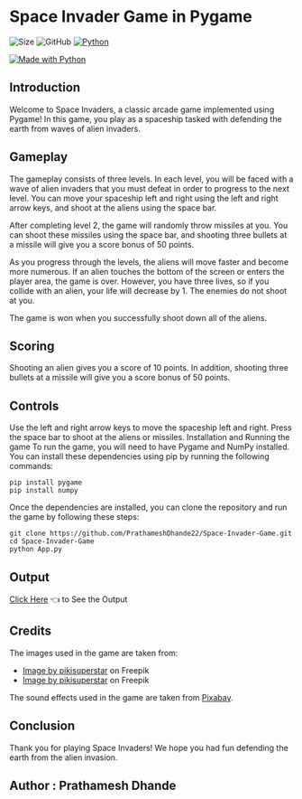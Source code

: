 # Space Invader Game in Pygame
![Size](https://img.shields.io/github/repo-size/PrathameshDhande22/Space-Invader-Game?logo=github&style=flat-square)
![GitHub](https://img.shields.io/github/license/PrathameshDhande22/Space-Invader-Game?logo=github&color=red&style=flat-square)
[![Python](https://img.shields.io/badge/IDE-vscode-brightgreen?style=flat-square&color=success)](https://code.visualstudio.com/)

[![Made with Python](https://img.shields.io/badge/Made%20with-Python-1f425f?logo=python&logoColor=white&style=for-the-badge)](https://www.python.org/)


## Introduction
Welcome to Space Invaders, a classic arcade game implemented using Pygame! In this game, you play as a spaceship tasked with defending the earth from waves of alien invaders.

## Gameplay
The gameplay consists of three levels. In each level, you will be faced with a wave of alien invaders that you must defeat in order to progress to the next level. You can move your spaceship left and right using the left and right arrow keys, and shoot at the aliens using the space bar.

After completing level 2, the game will randomly throw missiles at you. You can shoot these missiles using the space bar, and shooting three bullets at a missile will give you a score bonus of 50 points.

As you progress through the levels, the aliens will move faster and become more numerous. If an alien touches the bottom of the screen or enters the player area, the game is over. However, you have three lives, so if you collide with an alien, your life will decrease by 1. The enemies do not shoot at you.

The game is won when you successfully shoot down all of the aliens.

## Scoring
Shooting an alien gives you a score of 10 points. In addition, shooting three bullets at a missile will give you a score bonus of 50 points.

## Controls
Use the left and right arrow keys to move the spaceship left and right.
Press the space bar to shoot at the aliens or missiles.
Installation and Running the game
To run the game, you will need to have Pygame and NumPy installed. You can install these dependencies using pip by running the following commands:
```
pip install pygame
pip install numpy
```

Once the dependencies are installed, you can clone the repository and run the game by following these steps:
```
git clone https://github.com/PrathameshDhande22/Space-Invader-Game.git
cd Space-Invader-Game
python App.py
```
## Output
[Click Here](https://youtu.be/n32xoV24cCM) 👈 to See the Output 

## Credits
The images used in the game are taken from:

- <a href="https://www.freepik.com/free-vector/gradient-galaxy-background_15292647.htm#query=space%20invaders&position=20&from_view=keyword">Image by pikisuperstar</a> on Freepik
- <a href="https://www.freepik.com/free-vector/cartoon-galaxy-with-stars-background_15266702.htm#query=space%20invaders&position=17&from_view=keyword">Image by pikisuperstar</a> on Freepik

The sound effects used in the game are taken from <a href="https://pixabay.com/?utm_source=link-attribution&amp;utm_medium=referral&amp;utm_campaign=music&amp;utm_content=96688">Pixabay</a>.

## Conclusion
Thank you for playing Space Invaders! We hope you had fun defending the earth from the alien invasion.

## Author : Prathamesh Dhande

